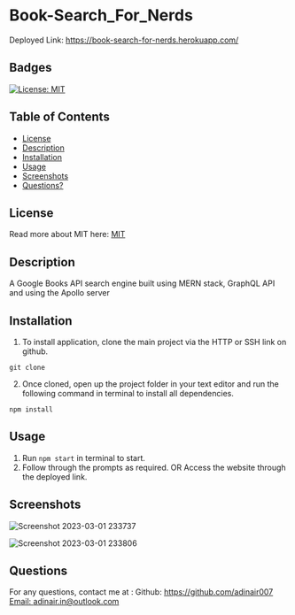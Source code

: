 # Book-Search_For_Nerds


Deployed Link: https://book-search-for-nerds.herokuapp.com/

## Badges
  [![License: MIT](https://img.shields.io/badge/License-MIT-yellow.svg)](https://opensource.org/licenses/MIT)

## Table of Contents
  * [License](#license)
  * [Description](#description)
  * [Installation](#installation)
  * [Usage](#usage)
  * [Screenshots](#screenshots)
  * [Questions?](#questions)

## License
  Read more about MIT here:
  [MIT](https://opensource.org/licenses/MIT)

## Description
 A Google Books API search engine built using MERN stack, GraphQL API and using the Apollo server 

## Installation
  1. To install application, clone the main project via the HTTP or SSH link on github.

```
git clone
```

2. Once cloned, open up the project folder in your text editor and run the following command in terminal to install all dependencies.

```
npm install
```
## Usage
  1. Run `npm start` in terminal to start. 
  2. Follow through the prompts as required. 
  OR
  Access the website through the deployed link.
  
## Screenshots

![Screenshot 2023-03-01 233737](https://user-images.githubusercontent.com/112667543/222340907-49a1168a-d8e2-4f48-9813-6fc116b3c533.png)

![Screenshot 2023-03-01 233806](https://user-images.githubusercontent.com/112667543/222340933-731cb601-a5be-4c71-bd94-f28315b731e7.png)


## Questions
  For any questions, contact me at :
    Github: https://github.com/adinair007
    [Email: adinair.in@outlook.com](mailto:adinair.in@outlook.com)
